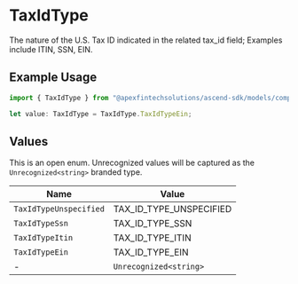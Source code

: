 # TaxIdType

The nature of the U.S. Tax ID indicated in the related tax_id field; Examples include ITIN, SSN, EIN.

## Example Usage

```typescript
import { TaxIdType } from "@apexfintechsolutions/ascend-sdk/models/components";

let value: TaxIdType = TaxIdType.TaxIdTypeEin;
```

## Values

This is an open enum. Unrecognized values will be captured as the `Unrecognized<string>` branded type.

| Name                    | Value                   |
| ----------------------- | ----------------------- |
| `TaxIdTypeUnspecified`  | TAX_ID_TYPE_UNSPECIFIED |
| `TaxIdTypeSsn`          | TAX_ID_TYPE_SSN         |
| `TaxIdTypeItin`         | TAX_ID_TYPE_ITIN        |
| `TaxIdTypeEin`          | TAX_ID_TYPE_EIN         |
| -                       | `Unrecognized<string>`  |